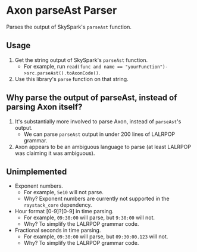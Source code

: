 # Axon parseAst Parser

Parses the output of SkySpark's `parseAst` function.

## Usage
1. Get the string output of SkySpark's `parseAst` function.
    * For example, run `read(func and name == "yourFunction")->src.parseAst().toAxonCode()`.
1. Use this library's `parse` function on that string.

## Why parse the output of parseAst, instead of parsing Axon itself?
1. It's substantially more involved to parse Axon, instead of `parseAst`'s output.
    * We can parse `parseAst` output in under 200 lines of LALRPOP grammar.
1. Axon appears to be an ambiguous language to parse (at least LALRPOP was claiming it was ambiguous).

## Unimplemented
* Exponent numbers.
    * For example, `5e10` will not parse.
    * Why? Exponent numbers are currently not supported in the `raystack_core` dependency.
* Hour format [0-9]?[0-9] in time parsing.
    * For example, `09:30:00` will parse, but `9:30:00` will not.
    * Why? To simplify the LALRPOP grammar code.
* Fractional seconds in time parsing.
    * For example, `09:30:00` will parse, but `09:30:00.123` will not.
    * Why? To simplify the LALRPOP grammar code.